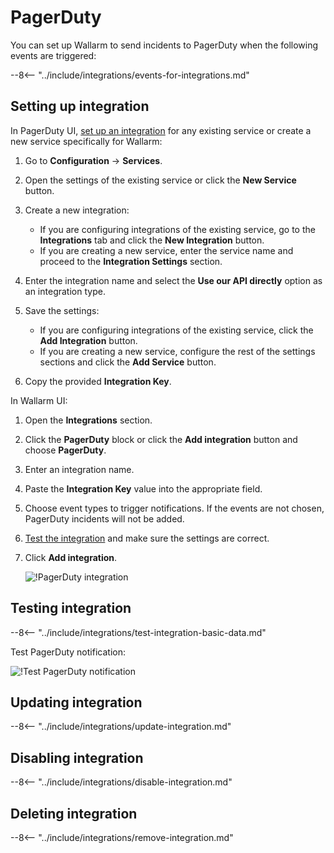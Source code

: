 [link-pagerduty-docs]: https://support.pagerduty.com/docs/services-and-integrations

#   PagerDuty

You can set up Wallarm to send incidents to PagerDuty when the following events are triggered:

--8<-- "../include/integrations/events-for-integrations.md"

##  Setting up integration

In PagerDuty UI, [set up an integration][link-pagerduty-docs] for any existing service or create a new service specifically for Wallarm:

1. Go to **Configuration** → **Services**.
2. Open the settings of the existing service or click the **New Service** button.
3. Create a new integration:

    *   If you are configuring integrations of the existing service, go to the **Integrations** tab and click the **New Integration** button.
    *   If you are creating a new service, enter the service name and proceed to the **Integration Settings** section.
4. Enter the integration name and select the **Use our API directly** option as an integration type.
5. Save the settings:

    *   If you are configuring integrations of the existing service, click the **Add Integration** button.
    *   If you are creating a new service, configure the rest of the settings sections and click the **Add Service** button.
    
5. Copy the provided **Integration Key**.

In Wallarm UI:

1. Open the **Integrations** section.
2. Click the **PagerDuty** block or click the **Add integration** button and choose **PagerDuty**. 
3. Enter an integration name.
4. Paste the **Integration Key** value into the appropriate field.
5. Choose event types to trigger notifications. If the events are not chosen, PagerDuty incidents will not be added.
6. [Test the integration](#testing-integration) and make sure the settings are correct.
7. Click **Add integration**.

    ![!PagerDuty integration](../../../images/user-guides/settings/integrations/add-pagerduty-integration.png)

## Testing integration

--8<-- "../include/integrations/test-integration-basic-data.md"

Test PagerDuty notification:

![!Test PagerDuty notification](../../../images/user-guides/settings/integrations/test-pagerduty-scope-changed.png)

## Updating integration

--8<-- "../include/integrations/update-integration.md"

## Disabling integration

--8<-- "../include/integrations/disable-integration.md"

## Deleting integration

--8<-- "../include/integrations/remove-integration.md"
